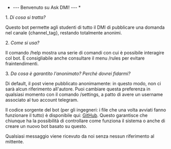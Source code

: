 - \-\-\- Benvenuto su Ask DMI\! \-\-\- \*

1\. _Di cosa si tratta?_

Questo bot permette agli studenti di tutto il DMI di pubblicare una domanda nel canale {channel_tag}, restando totalmente anonimi\.

2\. _Come si usa?_

Il comando /help mostra una serie di comandi con cui è possibile interagire col bot\. È consigliabile anche consultare il menu /rules per evitare fraintendimenti\.

3\. _Da cosa è garantito l'anonimato? Perché dovrei fidarmi?_

Di default, il post viene pubblicato anonimamente: in questo modo, non ci sarà alcun riferimento all'autore\.
Puoi cambiare questa preferenza in qualsiasi momento con il comando /settings, a patto di avere un username associato al tuo account telegram\.

Il codice sorgente del bot \(per gli ingegneri: i file che una volta avviati fanno funzionare il tutto\) è disponibile qui: [GitHub](https://github.com/UNICT-DMI/Telegram-Ask-DMI-Bot)\.
Questo garantisce che chiunque ha la possibilità di controllare come funziona il sistema o anche di creare un nuovo bot basato su questo\.

Qualsiasi messaggio viene ricevuto da noi senza nessun riferimento al mittente\.
